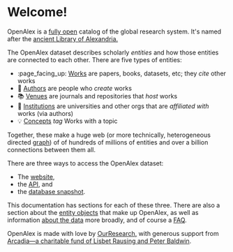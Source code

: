 # Welcome!

OpenAlex is a [fully open](https://docs.openalex.org/about-the-data#license) catalog of the global research system. It's named after the [ancient Library of Alexandria.](https://en.wikipedia.org/wiki/Library\_of\_Alexandria)

The OpenAlex dataset describes scholarly _entities_ and how those entities are connected to each other. There are five types of entities:

* :page\_facing\_up: [Works](about-the-data/work.md) are papers, books, datasets, etc; they _cite_ other works
* :woman: [Authors](about-the-data/author.md) are people who _create_ works
* :books: [Venues](about-the-data/venue.md) are journals and repositories that _host_ works
* :school: [Institutions](about-the-data/institution.md) are universities and other orgs that are _affiliated with_ works (via authors)
* :bulb: [Concepts](about-the-data/concept.md) _tag_ Works with a topic

Together, these make a huge web (or more technically, heterogeneous directed [graph](https://en.wikipedia.org/wiki/Graph\_theory)) of of hundreds of millions of entities and over a billion connections between them all.

There are three ways to access the OpenAlex dataset:

* The [website](website.md),
* the [API](api/), and
* the [database snapshot](download-snapshot/).

This documentation has sections for each of these three. There are also a section about the [entity objects](about-the-data/) that make up OpenAlex, as well as information [about the data](about-the-data.md) more broadly, and of course a [FAQ](faq.md).

OpenAlex is made with love by [OurResearch,](https://ourresearch.org) with generous support from [Arcadia—a charitable fund of Lisbet Rausing and Peter Baldwin](https://www.arcadiafund.org.uk).

